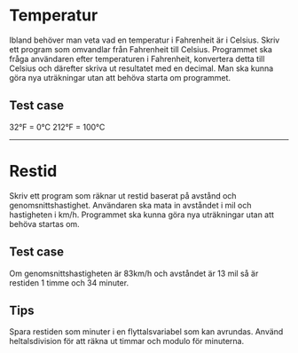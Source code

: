 # Temperatur

Ibland behöver man veta vad en temperatur i Fahrenheit är i Celsius. Skriv ett program som omvandlar från Fahrenheit till Celsius. Programmet ska fråga användaren efter temperaturen i Fahrenheit, konvertera detta till Celsius och därefter skriva ut resultatet med en decimal. Man ska kunna göra nya uträkningar utan att behöva starta om programmet.

## Test case

32°F = 0°C
212°F = 100°C

---

# Restid

Skriv ett program som räknar ut restid baserat på avstånd och genomsnittshastighet. Användaren ska mata in avståndet i mil och hastigheten i km/h. Programmet ska kunna göra nya uträkningar utan att behöva startas om.

## Test case

Om genomsnittshastigheten är 83km/h och avståndet är 13 mil så är restiden 1 timme och 34 minuter.

## Tips

Spara restiden som minuter i en flyttalsvariabel som kan avrundas. Använd heltalsdivision för att räkna ut timmar och modulo för minuterna.
